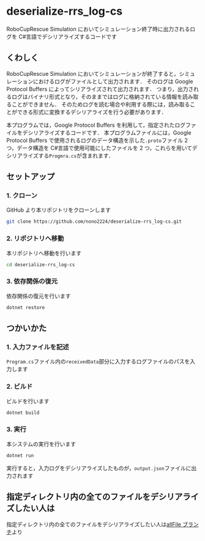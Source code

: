 # deserialize-rrs_log-cs

RoboCupRescue Simulation においてシミュレーション終了時に出力されるログを C#言語でデシリアライズするコードです

## くわしく

RoboCupRescue Simulation においてシミュレーションが終了すると，シミュレーションにおけるログがファイルとして出力されます．
そのログは Google Protocol Buffers によってシリアライズされて出力されます．
つまり，出力されるログはバイナリ形式となり，そのままではログに格納されている情報を読み取ることができません．
そのためログを読む場合や利用する際には，読み取ることができる形式に変換するデシリアライズを行う必要があります．

本プログラムでは，Google Protocol Buffers を利用して，指定されたログファイルをデシリアライズするコードです．
本プログラムファイルには，Google Protocol Buffers で使用されるログのデータ構造を示した`.proto`ファイル 2 つ，データ構造を C#言語で使用可能にしたファイルを 2 つ，これらを用いてデシリアライズする`Progmra.cs`が含まれます．

## セットアップ

### 1. クローン

GitHub より本リポジトリをクローンします

```sh
git clone https://github.com/nono2224/deserialize-rrs_log-cs.git
```

### 2. リポジトリへ移動

本リポジトリへ移動を行います

```sh
cd deserialize-rrs_log-cs
```

### 3. 依存関係の復元

依存関係の復元を行います

```sh
dotnet restore
```

## つかいかた

### 1. 入力ファイルを記述

`Program.cs`ファイル内の`receivedData`部分に入力するログファイルのパスを入力します

### 2. ビルド

ビルドを行います

```sh
dotnet build
```

### 3. 実行

本システムの実行を行います

```sh
dotnet run
```

実行すると，入力ログをデシリアライズしたものが，`output.json`ファイルに出力されます

## 指定ディレクトリ内の全てのファイルをデシリアライズしたい人は

指定ディレクトリ内の全てのファイルをデシリアライズしたい人は[allFile ブランチ](https://github.com/nono2224/deserialize-rrs_log-cs/tree/allFile)より
